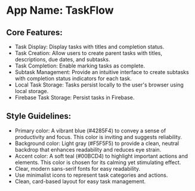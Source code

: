 # **App Name**: TaskFlow

## Core Features:

- Task Display: Display tasks with titles and completion status.
- Task Creation: Allow users to create parent tasks with titles, descriptions, due dates, and subtasks.
- Task Completion: Enable marking tasks as complete.
- Subtask Management: Provide an intuitive interface to create subtasks with completion status indicators for each task.
- Local Task Storage: Tasks persist locally to the user's browser using local storage.
- Firebase Task Storage: Persist tasks in Firebase.

## Style Guidelines:

- Primary color: A vibrant blue (#4285F4) to convey a sense of productivity and focus. This color is inviting and suggests reliability.
- Background color: Light gray (#F5F5F5) to provide a clean, neutral backdrop that enhances readability and reduces eye strain.
- Accent color: A soft teal (#00BCD4) to highlight important actions and elements. This color is chosen for its calming yet stimulating effect.
- Clear, modern sans-serif fonts for easy readability.
- Use minimalist icons to represent task categories and actions.
- Clean, card-based layout for easy task management.